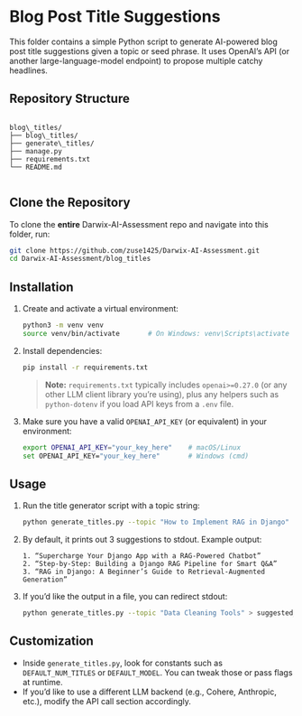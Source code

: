 
# Blog Post Title Suggestions

This folder contains a simple Python script to generate AI-powered blog post title suggestions given a topic or seed phrase. It uses OpenAI’s API (or another large-language-model endpoint) to propose multiple catchy headlines.

## Repository Structure

````

blog\_titles/
├── blog\_titles/
├── generate\_titles/ 
├── manage.py
├── requirements.txt
└── README.md


````

## Clone the Repository

To clone the **entire** Darwix-AI-Assessment repo and navigate into this folder, run:

```bash
git clone https://github.com/zuse1425/Darwix-AI-Assessment.git
cd Darwix-AI-Assessment/blog_titles
````

## Installation

1. Create and activate a virtual environment:

   ```bash
   python3 -m venv venv
   source venv/bin/activate       # On Windows: venv\Scripts\activate
   ```

2. Install dependencies:

   ```bash
   pip install -r requirements.txt
   ```

   > **Note:** `requirements.txt` typically includes `openai>=0.27.0` (or any other LLM client library you’re using), plus any helpers such as `python-dotenv` if you load API keys from a `.env` file.

3. Make sure you have a valid `OPENAI_API_KEY` (or equivalent) in your environment:

   ```bash
   export OPENAI_API_KEY="your_key_here"    # macOS/Linux
   set OPENAI_API_KEY="your_key_here"       # Windows (cmd)
   ```

## Usage

1. Run the title generator script with a topic string:

   ```bash
   python generate_titles.py --topic "How to Implement RAG in Django"
   ```

2. By default, it prints out 3 suggestions to stdout. Example output:

   ```
   1. “Supercharge Your Django App with a RAG-Powered Chatbot”
   2. “Step-by-Step: Building a Django RAG Pipeline for Smart Q&A”
   3. “RAG in Django: A Beginner’s Guide to Retrieval-Augmented Generation”
   ```

3. If you’d like the output in a file, you can redirect stdout:

   ```bash
   python generate_titles.py --topic "Data Cleaning Tools" > suggested_titles.txt
   ```

## Customization

* Inside `generate_titles.py`, look for constants such as `DEFAULT_NUM_TITLES` or `DEFAULT_MODEL`. You can tweak those or pass flags at runtime.
* If you’d like to use a different LLM backend (e.g., Cohere, Anthropic, etc.), modify the API call section accordingly.

